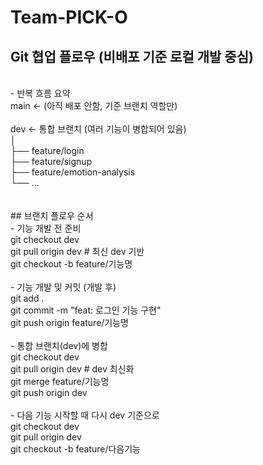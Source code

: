 # Team-PICK-O


## Git 협업 플로우 (비배포 기준 로컬 개발 중심)
<br />
- 반복 흐름 요약
<br />
main  ← (아직 배포 안함, 기준 브랜치 역할만)<br />
<br />
dev   ← 통합 브랜치 (여러 기능이 병합되어 있음) <br />
 │ <br />
 ├── feature/login <br />
 ├── feature/signup <br />
 ├── feature/emotion-analysis <br />
 └── ... <br />
<br />
<br />
## 브랜치 플로우 순서 <br />
- 기능 개발 전 준비 <br />
git checkout dev <br />
git pull origin dev      # 최신 dev 기반<br />
git checkout -b feature/기능명 <br />
<br />
- 기능 개발 및 커밋 (개발 후) <br />
git add . <br />
git commit -m "feat: 로그인 기능 구현" <br />
git push origin feature/기능명 <br />
<br />
- 통합 브랜치(dev)에 병합 <br />
git checkout dev <br />
git pull origin dev      # dev 최신화 <br />
git merge feature/기능명 <br />
git push origin dev <br />
<br />
- 다음 기능 시작할 때 다시 dev 기준으로 <br />
git checkout dev <br />
git pull origin dev <br />
git checkout -b feature/다음기능
